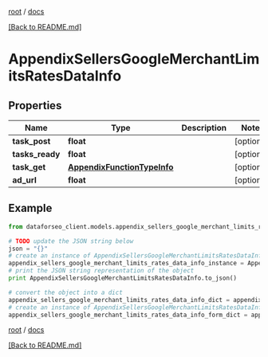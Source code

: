 [root](./../ "root") / [docs](./ "docs")

[[Back to README.md]](./../README.md "[Back to README.md]")

# AppendixSellersGoogleMerchantLimitsRatesDataInfo

## Properties

Name | Type | Description | Notes
------------ | ------------- | ------------- | -------------
**task_post** | **float** |  | [optional]
**tasks_ready** | **float** |  | [optional]
**task_get** | [**AppendixFunctionTypeInfo**](AppendixFunctionTypeInfo.md) |  | [optional]
**ad_url** | **float** |  | [optional]

## Example

```python
from dataforseo_client.models.appendix_sellers_google_merchant_limits_rates_data_info import AppendixSellersGoogleMerchantLimitsRatesDataInfo

# TODO update the JSON string below
json = "{}"
# create an instance of AppendixSellersGoogleMerchantLimitsRatesDataInfo from a JSON string
appendix_sellers_google_merchant_limits_rates_data_info_instance = AppendixSellersGoogleMerchantLimitsRatesDataInfo.from_json(json)
# print the JSON string representation of the object
print AppendixSellersGoogleMerchantLimitsRatesDataInfo.to_json()

# convert the object into a dict
appendix_sellers_google_merchant_limits_rates_data_info_dict = appendix_sellers_google_merchant_limits_rates_data_info_instance.to_dict()
# create an instance of AppendixSellersGoogleMerchantLimitsRatesDataInfo from a dict
appendix_sellers_google_merchant_limits_rates_data_info_form_dict = appendix_sellers_google_merchant_limits_rates_data_info.from_dict(appendix_sellers_google_merchant_limits_rates_data_info_dict)
```

  

[root](./../ "root") / [docs](./ "docs")

[[Back to README.md]](./../README.md "[Back to README.md]")